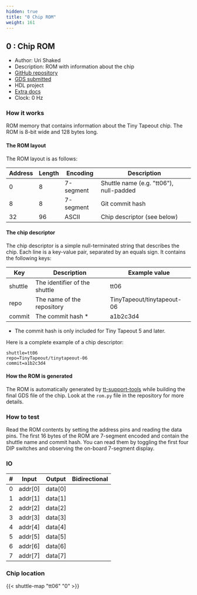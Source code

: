 ```yaml
---
hidden: true
title: "0 Chip ROM"
weight: 161
---
```


## 0 : Chip ROM

* Author: Uri Shaked
* Description: ROM with information about the chip
* [GitHub repository](https://github.com/TinyTapeout/tt-chip-rom)
* [GDS submitted](https://github.com/TinyTapeout/tt-chip-rom/actions/runs/7626402631)
* HDL project
* [Extra docs]()
* Clock: 0 Hz

### How it works

ROM memory that contains information about the Tiny Tapeout chip. The ROM is 8-bit wide and 128 bytes long.

#### The ROM layout

The ROM layout is as follows:

| Address | Length | Encoding  | Description                              |
| ------- | ------ | --------- | ---------------------------------------- |
| 0       | 8      | 7-segment | Shuttle name (e.g. "tt06"), null-padded  |
| 8       | 8      | 7-segment | Git commit hash                          |
| 32      | 96     | ASCII     | Chip descriptor (see below)              |

#### The chip descriptor

The chip descriptor is a simple null-terminated string that describes the chip.
Each line is a key-value pair, separated by an equals sign. It contains the following keys:

| Key     | Description                   | Example value              |
| ------- | ----------------------------- | -------------------------- |
| shuttle | The identifier of the shuttle | tt06                       |
| repo    | The name of the repository    | TinyTapeout/tinytapeout-06 |
| commit  | The commit hash *            | a1b2c3d4                   |

* The commit hash is only included for Tiny Tapeout 5 and later.

Here is a complete example of a chip descriptor:

```
shuttle=tt06
repo=TinyTapeout/tinytapeout-06
commit=a1b2c3d4
```

#### How the ROM is generated

The ROM is automatically generated by [tt-support-tools](https://github.com/TinyTapeout/tt-support-tools)
while building the final GDS file of the chip. Look at the `rom.py` file in the repository for more details.

### How to test

Read the ROM contents by setting the address pins and reading the data pins.
The first 16 bytes of the ROM are 7-segment encoded and contain the shuttle name and commit hash.
You can read them by toggling the first four DIP switches and observing the on-board 7-segment display.


### IO

| #             | Input    | Output   | Bidirectional   |
| ------------- | -------- | -------- | --------------- |
| 0 | addr[0]  | data[0]  |         |
| 1 | addr[1]  | data[1]  |         |
| 2 | addr[2]  | data[2]  |         |
| 3 | addr[3]  | data[3]  |         |
| 4 | addr[4]  | data[4]  |         |
| 5 | addr[5]  | data[5]  |         |
| 6 | addr[6]  | data[6]  |         |
| 7 | addr[7]  | data[7]  |         |


### Chip location

{{< shuttle-map "tt06" "0" >}}

